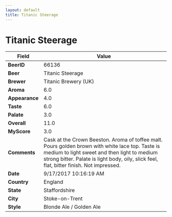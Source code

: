 ```yaml
---
layout: default
title: Titanic Steerage
---
```


# Titanic Steerage

| Field         | Value     |
|---------------|-----------|
| **BeerID** | 66136 |
| **Beer** | Titanic Steerage |
| **Brewer** | Titanic Brewery (UK) |
| **Aroma** | 6.0 |
| **Appearance** | 4.0 |
| **Taste** | 6.0 |
| **Palate** | 3.0 |
| **Overall** | 11.0 |
| **MyScore** | 3.0 |
| **Comments** | Cask at the Crown Beeston. Aroma of toffee malt. Pours golden brown with white lace top. Taste is medium to light sweet and then light to medium strong bitter. Palate is light body, oily, slick feel, flat, bitter finish. Not impressed. |
| **Date** | 9/17/2017 10:16:19 AM |
| **Country** | England |
| **State** | Staffordshire |
| **City** | Stoke-on-Trent |
| **Style** | Blonde Ale / Golden Ale |
